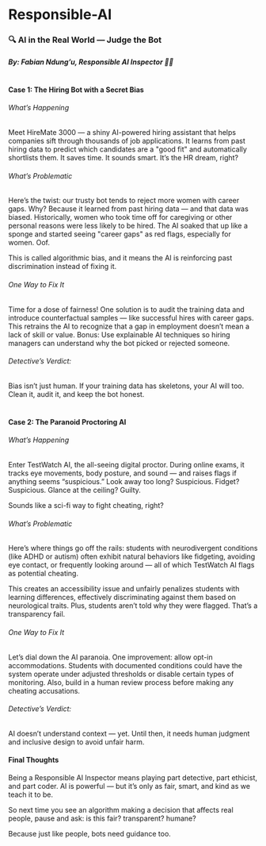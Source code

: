 # Responsible-AI
### 🔍 AI in the Real World — Judge the Bot
##### By: Fabian Ndung’u, Responsible AI Inspector 🕵️‍♂️
#
#### Case 1: The Hiring Bot with a Secret Bias
###### What’s Happening
Meet HireMate 3000 — a shiny AI-powered hiring assistant that helps companies sift through thousands of job applications. It learns from past hiring data to predict which candidates are a "good fit" and automatically shortlists them. It saves time. It sounds smart. It’s the HR dream, right?

###### What’s Problematic
Here’s the twist: our trusty bot tends to reject more women with career gaps. Why? Because it learned from past hiring data — and that data was biased. Historically, women who took time off for caregiving or other personal reasons were less likely to be hired. The AI soaked that up like a sponge and started seeing "career gaps" as red flags, especially for women. Oof.

This is called algorithmic bias, and it means the AI is reinforcing past discrimination instead of fixing it.

###### One Way to Fix It
Time for a dose of fairness! One solution is to audit the training data and introduce counterfactual samples — like successful hires with career gaps. This retrains the AI to recognize that a gap in employment doesn’t mean a lack of skill or value. Bonus: Use explainable AI techniques so hiring managers can understand why the bot picked or rejected someone.

###### Detective’s Verdict:
Bias isn’t just human. If your training data has skeletons, your AI will too. Clean it, audit it, and keep the bot honest.
#
#### Case 2: The Paranoid Proctoring AI
###### What’s Happening
Enter TestWatch AI, the all-seeing digital proctor. During online exams, it tracks eye movements, body posture, and sound — and raises flags if anything seems “suspicious.” Look away too long? Suspicious. Fidget? Suspicious. Glance at the ceiling? Guilty.

Sounds like a sci-fi way to fight cheating, right?

###### What’s Problematic
Here’s where things go off the rails: students with neurodivergent conditions (like ADHD or autism) often exhibit natural behaviors like fidgeting, avoiding eye contact, or frequently looking around — all of which TestWatch AI flags as potential cheating.

This creates an accessibility issue and unfairly penalizes students with learning differences, effectively discriminating against them based on neurological traits. Plus, students aren’t told why they were flagged. That’s a transparency fail.

###### One Way to Fix It
Let’s dial down the AI paranoia. One improvement: allow opt-in accommodations. Students with documented conditions could have the system operate under adjusted thresholds or disable certain types of monitoring. Also, build in a human review process before making any cheating accusations.

###### Detective’s Verdict:
AI doesn’t understand context — yet. Until then, it needs human judgment and inclusive design to avoid unfair harm.

#### Final Thoughts
Being a Responsible AI Inspector means playing part detective, part ethicist, and part coder. AI is powerful — but it’s only as fair, smart, and kind as we teach it to be.

So next time you see an algorithm making a decision that affects real people, pause and ask: is this fair? transparent? humane?

Because just like people, bots need guidance too.
